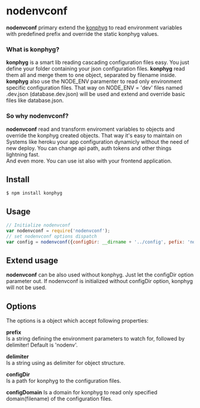 # nodenvconf

**nodenvconf** primary extend the  [konphyg](https://github.com/pgte/konphyg) to read environment variables with predefined prefix 
and override the static konphyg values.

### What is konphyg?
**konphyg** is a smart lib reading cascading configuration files easy. You just define your folder containing your 
json configuration files. **konphyg** read them all and merge them to one object, separated by filename inside.
**konphyg** also use the NODE_ENV paramenter to read only environment specific configuration files. That way on 
NODE_ENV = 'dev' files named <name>.dev.json (database.dev.json) will be used and extend and override basic files like database.json.

### So why nodenvconf?
**nodenvconf** read and transform enviroment variables to objects and override the konphyg created objects. 
That way it's easy to maintain on Systems like heroku your app configuration dynamicly without the need of new deploy.
You can change api path, auth tokens and other things lightning fast.    
And even more. You can use ist also with your frontend application.

## Install
    $ npm install konphyg
    
## Usage
```js
// Initialize nodenvconf
var nodenvconf = require('nodenvconf');
// set nodenvconf options dispatch 
var config = nodenvconf({configDir: __dirname + '../config', pefix: 'nodenv', delimiter: '_'}).dispatch();
```

## Extend usage
**nodenvconf** can be also used without konphyg. Just let the configDir option parameter out. 
If nodenvconf is initialized without configDir option, konphyg will not be used.

## Options
The options is a object which accept following properties:
    
**prefix**    
Is a string defining the environment parameters to watch for, followed by delimiter! Default is 'nodenv'.
    
**delimiter**    
Is a string using as delimiter for object structure.    

**configDir**    
Is a path for konphyg to the configuration files.

**configDomain**
Is a domain for konphyg to read only specified domain(filename) of the configuration files.